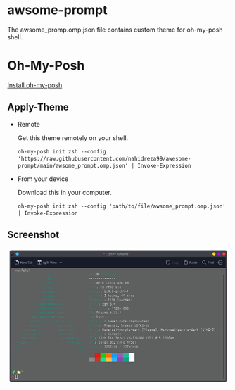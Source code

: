 # awsome-prompt
The awsome_promp.omp.json file contains custom theme for oh-my-posh shell.

# Oh-My-Posh
[Install oh-my-posh](https://ohmyposh.dev/docs/)

## Apply-Theme

* Remote

  Get this theme remotely on your shell.
  ```
  oh-my-posh init zsh --config 'https://raw.githubusercontent.com/nahidreza99/awesome-prompt/main/awsome_prompt.omp.json' | Invoke-Expression
  ```
* From your device

  Download this in your computer.
  ```
  oh-my-posh init zsh --config 'path/to/file/awsome_prompt.omp.json' | Invoke-Expression
  ```

## Screenshot
![Screenshot of Konsole terminal. The terminal contains neofetch.](https://raw.githubusercontent.com/nahidreza99/awesome-prompt/main/Screenshot.png)
